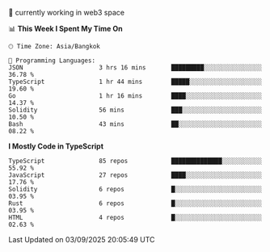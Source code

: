 🔭 currently working in web3 space

<!--START_SECTION:waka-->
📊 **This Week I Spent My Time On** 

```text
🕑︎ Time Zone: Asia/Bangkok

💬 Programming Languages: 
JSON                     3 hrs 16 mins       █████████░░░░░░░░░░░░░░░░   36.78 % 
TypeScript               1 hr 44 mins        █████░░░░░░░░░░░░░░░░░░░░   19.60 % 
Go                       1 hr 16 mins        ████░░░░░░░░░░░░░░░░░░░░░   14.37 % 
Solidity                 56 mins             ███░░░░░░░░░░░░░░░░░░░░░░   10.50 % 
Bash                     43 mins             ██░░░░░░░░░░░░░░░░░░░░░░░   08.22 % 
```

**I Mostly Code in TypeScript** 

```text
TypeScript               85 repos            ██████████████░░░░░░░░░░░   55.92 % 
JavaScript               27 repos            ████░░░░░░░░░░░░░░░░░░░░░   17.76 % 
Solidity                 6 repos             █░░░░░░░░░░░░░░░░░░░░░░░░   03.95 % 
Rust                     6 repos             █░░░░░░░░░░░░░░░░░░░░░░░░   03.95 % 
HTML                     4 repos             █░░░░░░░░░░░░░░░░░░░░░░░░   02.63 % 
```




 Last Updated on 03/09/2025 20:05:49 UTC
<!--END_SECTION:waka-->
